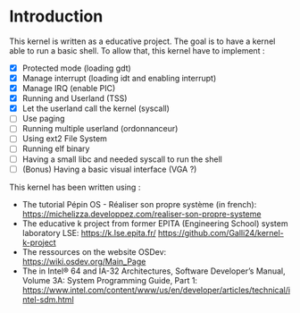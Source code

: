 # Introduction

This kernel is written as a educative project. The goal is to have a kernel able to run a basic shell. To allow that, this kernel have to implement :
- [X] Protected mode (loading gdt)
- [X] Manage interrupt (loading idt and enabling interrupt)
- [X] Manage IRQ (enable PIC)
- [X] Running and Userland (TSS)
- [X] Let the userland call the kernel (syscall)
- [ ] Use paging
- [ ] Running multiple userland (ordonnanceur)
- [ ] Using ext2 File System
- [ ] Running elf binary
- [ ] Having a small libc and needed syscall to run the shell
- [ ] (Bonus) Having a basic visual interface (VGA ?)

This kernel has been written using :
- The tutorial Pépin OS - Réaliser son propre système (in french): https://michelizza.developpez.com/realiser-son-propre-systeme
- The educative k project from former EPITA (Engineering School) system laboratory LSE:
https://k.lse.epita.fr/
https://github.com/Galli24/kernel-k-project
- The ressources on the website OSDev:
https://wiki.osdev.org/Main_Page
- The in Intel® 64 and IA-32 Architectures, Software Developer’s Manual, Volume 3A: System Programming Guide, Part 1:
https://www.intel.com/content/www/us/en/developer/articles/technical/intel-sdm.html
